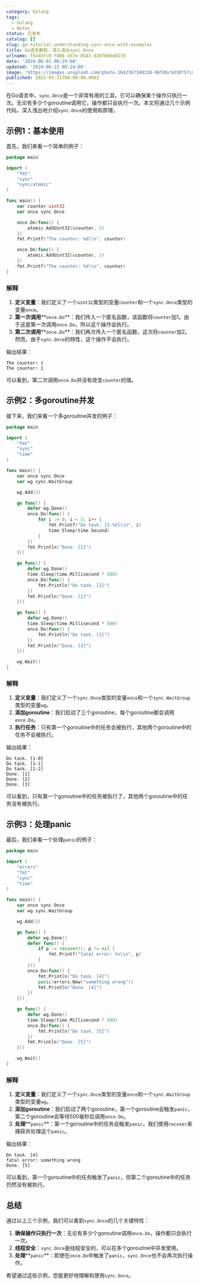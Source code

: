 ```yaml
---
category: Golang
tags:
  - Golang
  - Notes
status: 已发布
catalog: []
slug: go-tutorial-understanding-sync-once-with-examples
title: Go语言教程：深入浅出sync.Once
urlname: f5ed3fc0-f806-457e-8543-d24f6b6dd17d
date: '2024-06-01 00:29:00'
updated: '2024-06-22 00:24:00'
image: 'https://images.unsplash.com/photo-1642367340318-96fdbc5d30f5?ixlib=rb-4.0.3&q=85&fm=jpg&crop=entropy&cs=srgb'
published: 2022-05-31T08:00:00.000Z
---
```


在Go语言中，`sync.Once`是一个非常有用的工具，它可以确保某个操作只执行一次。无论有多少个goroutine调用它，操作都只会执行一次。本文将通过几个示例代码，深入浅出地介绍`sync.Once`的使用和原理。


## 示例1：基本使用


首先，我们来看一个简单的例子：


```go
package main

import (
	"fmt"
	"sync"
	"sync/atomic"
)

func main() {
	var counter uint32
	var once sync.Once

	once.Do(func() {
		atomic.AddUint32(&counter, 1)
	})
	fmt.Printf("The counter: %d\\n", counter)

	once.Do(func() {
		atomic.AddUint32(&counter, 2)
	})
	fmt.Printf("The counter: %d\\n", counter)
}
```


### 解释

1. **定义变量**：我们定义了一个`uint32`类型的变量`counter`和一个`sync.Once`类型的变量`once`。
2. **第一次调用****`once.Do`**：我们传入一个匿名函数，该函数将`counter`加1。由于这是第一次调用`once.Do`，所以这个操作会执行。
3. **第二次调用****`once.Do`**：我们再次传入一个匿名函数，这次将`counter`加2。然而，由于`sync.Once`的特性，这个操作不会执行。

输出结果：


```plain text
The counter: 1
The counter: 1
```


可以看到，第二次调用`once.Do`并没有改变`counter`的值。


## 示例2：多goroutine并发


接下来，我们来看一个多goroutine并发的例子：


```go
package main

import (
	"fmt"
	"sync"
	"time"
)

func main() {
	var once sync.Once
	var wg sync.WaitGroup

	wg.Add(3)

	go func() {
		defer wg.Done()
		once.Do(func() {
			for i := 0; i < 3; i++ {
				fmt.Printf("Do task. [1-%d]\\n", i)
				time.Sleep(time.Second)
			}
		})
		fmt.Println("Done. [1]")
	}()

	go func() {
		defer wg.Done()
		time.Sleep(time.Millisecond * 500)
		once.Do(func() {
			fmt.Println("Do task. [2]")
		})
		fmt.Println("Done. [2]")
	}()

	go func() {
		defer wg.Done()
		time.Sleep(time.Millisecond * 500)
		once.Do(func() {
			fmt.Println("Do task. [3]")
		})
		fmt.Println("Done. [3]")
	}()

	wg.Wait()
}
```


### 解释

1. **定义变量**：我们定义了一个`sync.Once`类型的变量`once`和一个`sync.WaitGroup`类型的变量`wg`。
2. **添加goroutine**：我们启动了三个goroutine，每个goroutine都会调用`once.Do`。
3. **执行任务**：只有第一个goroutine中的任务会被执行，其他两个goroutine中的任务不会被执行。

输出结果：


```plain text
Do task. [1-0]
Do task. [1-1]
Do task. [1-2]
Done. [1]
Done. [2]
Done. [3]
```


可以看到，只有第一个goroutine中的任务被执行了，其他两个goroutine中的任务没有被执行。


## 示例3：处理panic


最后，我们来看一个处理`panic`的例子：


```go
package main

import (
	"errors"
	"fmt"
	"sync"
	"time"
)

func main() {
	var once sync.Once
	var wg sync.WaitGroup

	wg.Add(2)

	go func() {
		defer wg.Done()
		defer func() {
			if p := recover(); p != nil {
				fmt.Printf("fatal error: %v\\n", p)
			}
		}()
		once.Do(func() {
			fmt.Println("Do task. [4]")
			panic(errors.New("something wrong"))
			fmt.Println("Done. [4]")
		})
	}()

	go func() {
		defer wg.Done()
		time.Sleep(time.Millisecond * 500)
		once.Do(func() {
			fmt.Println("Do task. [5]")
		})
		fmt.Println("Done. [5]")
	}()

	wg.Wait()
}
```


### 解释

1. **定义变量**：我们定义了一个`sync.Once`类型的变量`once`和一个`sync.WaitGroup`类型的变量`wg`。
2. **添加goroutine**：我们启动了两个goroutine，第一个goroutine会触发`panic`，第二个goroutine会等待500毫秒后调用`once.Do`。
3. **处理****`panic`**：第一个goroutine中的任务会触发`panic`，我们使用`recover`来捕获并处理这个`panic`。

输出结果：


```plain text
Do task. [4]
fatal error: something wrong
Done. [5]
```


可以看到，第一个goroutine中的任务触发了`panic`，但第二个goroutine中的任务仍然没有被执行。


## 总结


通过以上三个示例，我们可以看到`sync.Once`的几个关键特性：

1. **确保操作只执行一次**：无论有多少个goroutine调用`once.Do`，操作都只会执行一次。
2. **线程安全**：`sync.Once`是线程安全的，可以在多个goroutine中并发使用。
3. **处理****`panic`**：即使在`once.Do`中触发了`panic`，`sync.Once`也不会再次执行操作。

希望通过这些示例，您能更好地理解和使用`sync.Once`。


